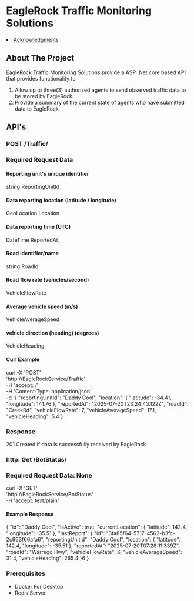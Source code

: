 # EagleRock Traffic Monitoring Solutions
<li><a href="#acknowledgments">Acknowledgments</a></li>
  </ol>
</details>


<!-- ABOUT THE PROJECT -->
## About The Project

EagleRock Traffic Monitoring Solutions provide a ASP .Net core based API that provides functionality to

1) Allow up to three(3) authorised agents to send observed traffic data to be stored by EagleRock
2) Provide a summary of the current state of agents who have submitted data to EagleRock

## API's

### POST /Traffic/

### Required Request Data

 #### Reporting unit's unique identifier
 string ReportingUnitId

 #### Data reporting location (latitude / longitude)
 GeoLocation Location  

 #### Data reporting time (UTC)  
 DateTime ReportedAt

 #### Road identifier/name
 string RoadId

 #### Road flow rate (vehicles/second)
 VehicleFlowRate 

 #### Average vehicle speed (m/s)
VehicleAverageSpeed

 #### vehicle direction (heading) (degrees)
 VehicleHeading

 #### Curl Example

curl -X 'POST' \
  'http://EagleRockService/Traffic' \
  -H 'accept: */*' \
  -H 'Content-Type: application/json' \
  -d '{
  "reportingUnitId": "Daddy Cool",
  "location": {
    "latitude": -34.41,
    "longitude": 141.76
  },
  "reportedAt": "2025-07-20T23:24:43.122Z",
  "roadId": "CreekRd",
  "vehicleFlowRate": 7,
  "vehicleAverageSpeed": 17.1,
  "vehicleHeading": 5.4
}

### Response
201 Created if data is successfully received by EagleRock

### http: Get /BotStatus/

### Required Request Data: None

curl -X 'GET' \
  'http://EagleRockService/BotStatus' \
  -H 'accept: text/plain'

####  Example Response
  {
    "id": "Daddy Cool",
    "isActive": true,
    "currentLocation": {
      "latitude": 142.4,
      "longitude": -35.51
    },
    "lastReport": {
      "id": "3fa85f64-5717-4562-b3fc-2c963f66afa6",
      "reportingUnitId": "Daddy Cool",
      "location": {
        "latitude": 142.4,
        "longitude": -35.51
      },
      "reportedAt": "2025-07-20T07:28:11.339Z",
      "roadId": "Warrego Hwy",
      "vehicleFlowRate": 6,
      "vehicleAverageSpeed": 31.4,
      "vehicleHeading": 265.4
    }6
  }

### Prerequisites
* Docker For Desktop
* Redis Server

